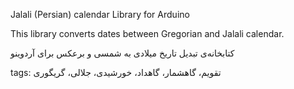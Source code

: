 Jalali (Persian) calendar Library for Arduino

This library converts dates between Gregorian and Jalali calendar.

کتابخانه‌ی تبدیل تاریخ میلادی به شمسی و برعکس برای آردوینو

tags:
تقویم، گاهشمار، گاهداد، خورشیدی، جلالی، گریگوری
